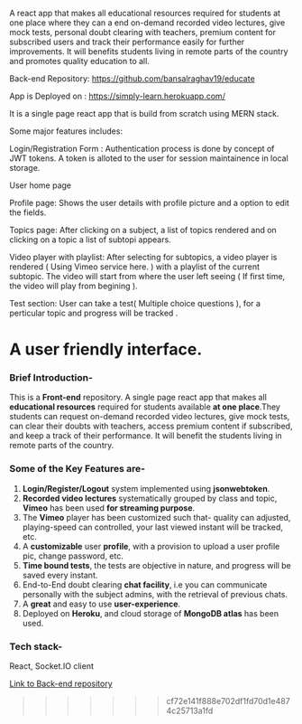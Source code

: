 
A react app that makes all educational resources required for students at one place where they can a end on-demand recorded video lectures, give mock tests, personal doubt clearing with teachers, premium content for subscribed users and track their performance easily for further improvements. It will benefits students living in remote parts of the country and promotes quality education to all.

Back-end Repository: https://github.com/bansalraghav19/educate

App is Deployed on : https://simply-learn.herokuapp.com/

It is a single page react app that is build from scratch using MERN stack.

Some major features includes:

Login/Registration Form : Authentication process is done by concept of JWT tokens. A token is alloted to the user for session maintainence in local storage.

User home page

Profile page: Shows the user details with profile picture and a option to edit the fields.

Topics page: After clicking on a subject, a list of topics rendered and on clicking on a topic a list of subtopi appears.

Video player with playlist: After selecting for subtopics, a video player is rendered ( Using Vimeo service here. ) with a playlist of the current subtopic. The video will start from where the user left seeing ( If first time, the video will play from begining ).

Test section: User can take a test( Multiple choice questions ), for a perticular topic and progress will be tracked .

A user friendly interface.
=======
### Brief Introduction-
This is a **Front-end** repository. A single page react app that makes all **educational resources** required for students available **at one place**.They students can request on-demand recorded video lectures, give mock tests, can clear their doubts with teachers, access premium content if subscribed, and keep a track of their performance. It will benefit the students living in remote parts of the country.

### Some of the Key Features are-
1) **Login/Register/Logout** system implemented using **jsonwebtoken**.
2) **Recorded video lectures** systematically grouped by class and topic, **Vimeo** has been used **for streaming purpose**.
3) The **Vimeo** player has been customized such that- quality can adjusted, playing-speed can controlled, your last viewed instant will be tracked, etc. 
3) A **customizable** user **profile**, with a provision to upload a user profile pic, change password, etc.
4) **Time bound tests**, the tests are objective in nature, and progress will be saved every instant.
5) End-to-End doubt clearing **chat facility**, i.e you can communicate personally with the subject admins, with the retrieval of previous chats.
6) A **great** and easy to use **user-experience**.
7) Deployed on **Heroku**, and cloud storage of **MongoDB atlas** has been used.

### Tech stack-
React, Socket.IO client

[Link to Back-end repository](https://github.com/agarwal-123/educate)
>>>>>>> cf72e141f888e702df1fd70d1e4874c25713a1fd
